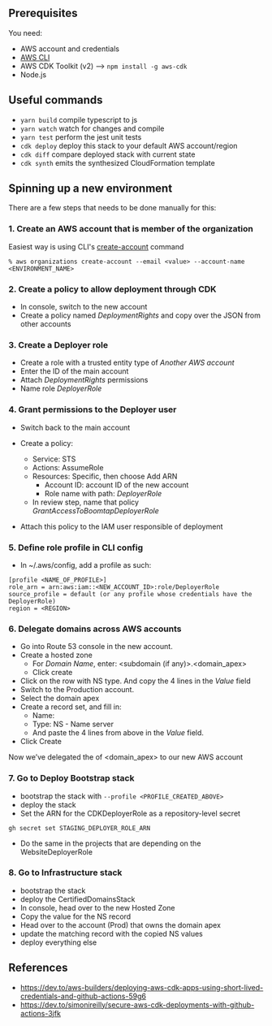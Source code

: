 ## Prerequisites

You need:

- AWS account and credentials
- [AWS CLI](https://docs.aws.amazon.com/cli/latest/userguide/getting-started-install.html)
- AWS CDK Toolkit (v2) --> `npm install -g aws-cdk`
- Node.js

## Useful commands

- `yarn build` compile typescript to js
- `yarn watch` watch for changes and compile
- `yarn test` perform the jest unit tests
- `cdk deploy` deploy this stack to your default AWS account/region
- `cdk diff` compare deployed stack with current state
- `cdk synth` emits the synthesized CloudFormation template

## Spinning up a new environment

There are a few steps that needs to be done manually for this:

### 1. Create an AWS account that is member of the organization

Easiest way is using CLI's [create-account](https://docs.aws.amazon.com/cli/latest/reference/organizations/create-account.html) command

```
% aws organizations create-account --email <value> --account-name <ENVIRONMENT_NAME>
```

### 2. Create a policy to allow deployment through CDK

- In console, switch to the new account
- Create a policy named _DeploymentRights_ and copy over the JSON from other accounts

### 3. Create a Deployer role

- Create a role with a trusted entity type of _Another AWS account_
- Enter the ID of the main account
- Attach _DeploymentRights_ permissions
- Name role _DeployerRole_

### 4. Grant permissions to the Deployer user

- Switch back to the main account
- Create a policy:

  - Service: STS
  - Actions: AssumeRole
  - Resources: Specific, then choose Add ARN
    - Account ID: account ID of the new account
    - Role name with path: _DeployerRole_
  - In review step, name that policy _GrantAccessToBoomtapDeployerRole_

- Attach this policy to the IAM user responsible of deployment

### 5. Define role profile in CLI config

- In ~/.aws/config, add a profile
  as such:

```
[profile <NAME_OF_PROFILE>]
role_arn = arn:aws:iam::<NEW_ACCOUNT_ID>:role/DeployerRole
source_profile = default (or any profile whose credentials have the DeployerRole)
region = <REGION>
```

### 6. Delegate domains across AWS accounts

- Go into Route 53 console in the new account.
- Create a hosted zone
  - For _Domain Name_, enter: <subdomain (if any)>.<domain_apex>
  - Click create
- Click on the row with NS type. And copy the 4 lines in the _Value_ field
- Switch to the Production account.
- Select the domain apex
- Create a record set, and fill in:
  - Name: <subdomain>
  - Type: NS - Name server
  - And paste the 4 lines from above in the _Value_ field.
- Click Create

Now we’ve delegated the <subdomain> of <domain_apex> to our new AWS account

### 7. Go to Deploy Bootstrap stack

- bootstrap the stack with `--profile <PROFILE_CREATED_ABOVE>`
- deploy the stack
- Set the ARN for the CDKDeployerRole as a repository-level secret

```
gh secret set STAGING_DEPLOYER_ROLE_ARN
```

- Do the same in the projects that are depending on the WebsiteDeployerRole

### 8. Go to Infrastructure stack

- bootstrap the stack
- deploy the CertifiedDomainsStack
- In console, head over to the new Hosted Zone
- Copy the value for the NS record
- Head over to the account (Prod) that owns the domain apex
- update the matching record with the copied NS values
- deploy everything else

## References

- https://dev.to/aws-builders/deploying-aws-cdk-apps-using-short-lived-credentials-and-github-actions-59g6
- https://dev.to/simonireilly/secure-aws-cdk-deployments-with-github-actions-3jfk
